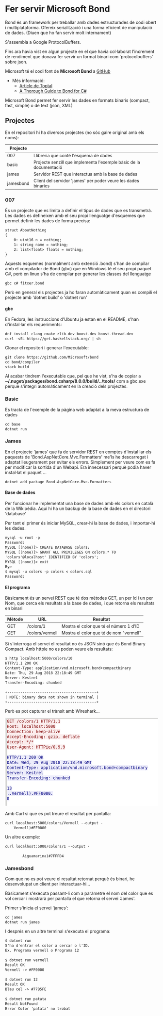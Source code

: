 # Fer servir Microsoft Bond

Bond és un framework per treballar amb dades estructurades de codi obert i multiplataforma.
Ofereix serialització i una forma eficient de manipulació de dades. (Diuen que ho fan servir molt internament)

S'assembla a Google ProtocolBuffers.

Fins ara havia vist en algun projecte en el que havia col·laborat l'increment de rendiment que donava fer servir un format binari com 'protocolbuffers' sobre json.

Microsoft té el codi font de **Microsoft Bond** a [GitHub](https://github.com/Microsoft/bond)

- Més informació:
  - [Article de Toptal](https://www.toptal.com/microsoft/meet-bond-microsoft-bond)
  - [A Thorough Guide to Bond for C#](https://microsoft.github.io/bond/manual/bond_cs.html#deserializer)

Microsoft Bond permet fer servir les dades en formats binaris (compact, fast, simple) o de text (json, XML)

## Projectes

En el repositori hi ha diversos projectes (no sóc gaire original amb els noms):

| Projecte  |                                                                    |
| --------- | ------------------------------------------------------------------ |
| 007       | Llibreria que conté l'esquema de dades                             |
| basic     | Projecte senzill que implementa l'exemple bàsic de la documentació |
| james     | Servidor REST que interactua amb la base de dades                  |
| jamesbond | Client del servidor 'james' per poder veure les dades binaries     |

### 007

És un projecte que es limita a definir el tipus de dades que es transmetrà. Les dades es defineixen amb el seu propi llenguatge d'esquemes que permet definir les dades de forma precisa:

    struct AboutNothing
    {
        0: uint16 n = nothing;
        1: string name = nothing;
        2: list<float> floats = nothing;
    }

Aquests esquemes (normalment amb extensió .bond) s'han de compilar amb el compilador de Bond (gbc) que en Windows té el seu propi paquet C#, però en linux s'ha de compilar per generar les classes del llenguatge

    gbc c# fitxer.bond

Però en general els projectes ja ho faran automàticament quan es compili el projecte amb 'dotnet build' o 'dotnet run'

#### gbc

En Fedora, les instruccions d'Ubuntu ja estan en el README, s'han d'instal·lar els requeriments:

    dnf install clang cmake zlib-dev boost-dev boost-thread-dev
    curl -sSL https://get.haskellstack.org/ | sh

Clonar el repositori i generar l'executable:

    git clone https://github.com/Microsoft/bond
    cd bond/compiler
    stack build

Al acabar tindrem l'executable que, pel que he vist, s'ha de copiar a **~/.nuget/packages/bond.csharp/8.0.0/build/../tools/** com a gbc.exe perquè s'integri automàticament en la creació dels projectes.

### Basic

Es tracta de l'exemple de la pàgina web adaptat a la meva estructura de dades

    cd base
    dotnet run

### James

En el projecte 'james' que fa de servidor REST en comptes d'instal·lar els paquests de 'Bond.AspNetCore.Mvc.Formatters' me'ls he descarregat i adaptat lleugerament per evitar els errors. Simplement per veure com es fa per modificar la sortida d'un Webapi. Era innecessari perquè podia haver instal·lat el paquet ...

    dotnet add package Bond.AspNetCore.Mvc.Formatters

#### Base de dades

Per funcionar he implementat una base de dades amb els colors en català de la Wikipèdia. Aquí hi ha un backup de la base de dades en el directori 'database'

Per tant el primer és iniciar MySQL, crear-hi la base de dades, i importar-hi les dades.

    mysql -u root -p
    Password:
    MySQL [(none)]> CREATE DATABASE colors;
    MYSQL [(none)]> GRANT ALL PRIVILEGES ON colors.* TO 'colors'@localhost' IDENTIFIED BY 'colors';
    MYSQL [(none)]> exit
    Bye
    $ mysql -u colors -p colors < colors.sql
    Password:

#### El programa

Bàsicament és un servei REST que té dos mètodes GET, un per Id i un per Nom, que cerca els resultats a la base de dades, i que retorna els resultats en binari

| Mètode | URL             | Resultat                                |
| ------ | --------------- | --------------------------------------- |
| GET    | /colors/1       | Mostra el color que té el número 1 d'ID |
| GET    | /colors/vermell | Mostra el color que té de nom "vermell" |

Si s'interroga el servei el resultat no és JSON sinó que és Bond Binary Compact. Amb httpie no es poden veure els resultats:

    $ http localhost:5000/colors/10
    HTTP/1.1 200 OK
    Content-Type: application/vnd.microsoft.bond+compactbinary
    Date: Thu, 29 Aug 2018 22:18:49 GMT
    Server: Kestrel
    Transfer-Encoding: chunked

    +-----------------------------------------+
    | NOTE: binary data not shown in terminal |
    +-----------------------------------------+

Però es pot capturar el trànsit amb Wireshark...

![GET color](bond.png)

Amb Curl si que es pot treure el resultat per pantalla:

    curl localhost:5000/colors/Vermell --output -
        Vermell)#FF0000

Un altre exemple:

    curl localhost:5000/colors/1 --output -

            Aiguamarina)#7FFFD4

### Jamesbond

Com que no es pot veure el resultat retornat perquè és binari, he desenvolupat un client per interactuar-hi...

Bàsicament s'executa passant-li com a paràmetre el nom del color que es vol cercar i mostrarà per pantalla el que retorna el servei 'James'.

Primer s'inicia el servei 'james':

    cd james
    dotnet run james

I després en un altre terminal s'executa el programa:

    $ dotnet run
    S'ha d'entrar el color a cercar o l'ID.
    Ex. Programa vermell o Programa 12

    $ dotnet run vermell
    Result OK
    Vermell -> #FF0000

    $ dotnet run 12
    Result OK
    Blau cel -> #77B5FE

    $ dotnet run patata
    Result NotFound
    Error Color 'patata' no trobat

